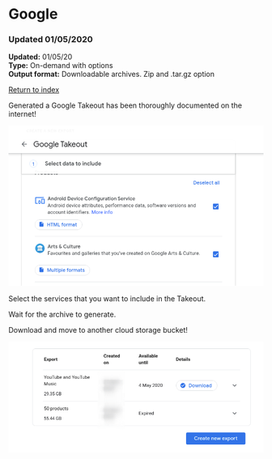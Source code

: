 # Google

### Updated 01/05/2020

**Updated:** 01/05/20 <br/>
**Type:** On-demand with options <br/>
**Output format:** Downloadable archives. Zip and .tar.gz option

[Return to index](https://github.com/danielrosehilljlm/CloudBackupApproaches)

<p>Generated a Google Takeout has been thoroughly documented on the internet!</p>

![google](/images/google1.png)

<p>Select the services that you want to include in the Takeout.</p>

<p>Wait for the archive to generate.

<p>Download and move to another cloud storage bucket!

![google](/images/google2.png)
